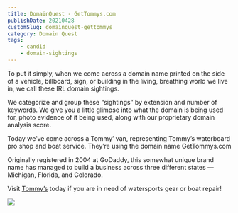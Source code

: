 ```yaml
---
title: DomainQuest - GetTommys.com
publishDate: 20210428
customSlug: domainquest-gettommys
category: Domain Quest
tags:
    - candid
    - domain-sightings
---
```


To put it simply, when we come across a domain name printed on the side of a vehicle, billboard, sign, or building in the living, breathing world we live in, we call these IRL domain sightings.

We categorize and group these “sightings” by extension and number of keywords. We give you a little glimpse into what the domain is being used for, photo evidence of it being used, along with our proprietary domain analysis score.

Today we’ve come across a Tommy’ van, representing Tommy’s waterboard pro shop and boat service. They’re using the domain name GetTommys.com

Originally registered in 2004 at GoDaddy, this somewhat unique brand name has managed to build a business across three different states — Michigan, Florida, and Colorado.

Visit [Tommy’s](https://gettommys.com/) today if you are in need of watersports gear or boat repair!

![](/assets/tommys-watersports-shop.jpeg)
